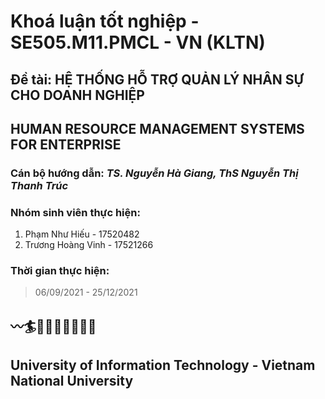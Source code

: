 # Khoá luận tốt nghiệp - SE505.M11.PMCL - VN (KLTN)
## Đề tài: HỆ THỐNG HỖ TRỢ QUẢN LÝ NHÂN SỰ CHO DOANH NGHIỆP
## HUMAN RESOURCE MANAGEMENT SYSTEMS FOR ENTERPRISE
### Cán bộ hướng dẫn: _TS. Nguyễn Hà Giang, ThS Nguyễn Thị Thanh Trúc_
### Nhóm sinh viên thực hiện: 
1. Phạm Như Hiếu - 17520482
2. Trương Hoàng Vinh - 17521266
### Thời gian thực hiện: 
> 06/09/2021 - 25/12/2021
## 〰️🏄🌊🌊🌊🌊🌊🌊🌊
## University of Information Technology - Vietnam National University